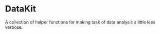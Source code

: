 # DataKit

A collection of helper functions for making task of data analysis a little less verbose.
